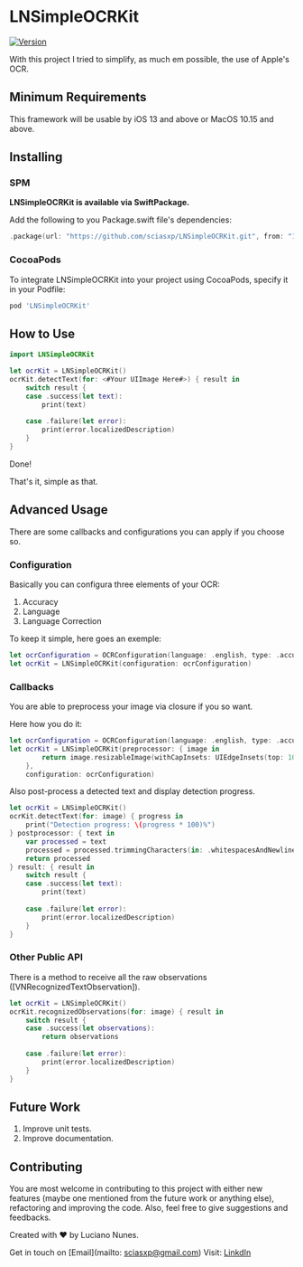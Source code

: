 # LNSimpleOCRKit

[![Version](https://img.shields.io/github/v/release/sciasxp/LNSimpleOCRKit?include_prereleases)](https://github.com/sciasxp/LNSimpleOCRKit/releases/tag/v1.1.0)


With this project I tried to simplify, as much em possible, the use of Apple's OCR.

## Minimum Requirements

This framework will be usable by iOS 13 and above or MacOS 10.15 and above.

## Installing

### SPM

**LNSimpleOCRKit is available via SwiftPackage.**

Add the following to you Package.swift file's dependencies:

```swift
.package(url: "https://github.com/sciasxp/LNSimpleOCRKit.git", from: "1.1.0"),
```

### CocoaPods

To integrate LNSimpleOCRKit into your project using CocoaPods, specify it in your Podfile:

```Ruby
pod 'LNSimpleOCRKit'
```

## How to Use

```swift
import LNSimpleOCRKit
```

```swift
let ocrKit = LNSimpleOCRKit()
ocrKit.detectText(for: <#Your UIImage Here#>) { result in
    switch result {
    case .success(let text):
        print(text)
        
    case .failure(let error):
        print(error.localizedDescription)
    }
}
```

Done!

That's it, simple as that.

## Advanced Usage

There are some callbacks and configurations you can apply if you choose so.

### Configuration

Basically you can configura three elements of your OCR:
1. Accuracy
2. Language
3. Language Correction

To keep it simple, here goes an exemple:
```swift
let ocrConfiguration = OCRConfiguration(language: .english, type: .accurate, languageCorrection: true)
let ocrKit = LNSimpleOCRKit(configuration: ocrConfiguration)
```

### Callbacks

You are able to preprocess your image via closure if you so want.

Here how you do it:
```swift
let ocrConfiguration = OCRConfiguration(language: .english, type: .accurate, languageCorrection: true)
let ocrKit = LNSimpleOCRKit(preprocessor: { image in
        return image.resizableImage(withCapInsets: UIEdgeInsets(top: 10, left: 10, bottom: 10, right: 10))
    }, 
    configuration: ocrConfiguration)
```

Also post-process a detected text and display detection progress.

```Swift
let ocrKit = LNSimpleOCRKit()
ocrKit.detectText(for: image) { progress in
    print("Detection progress: \(progress * 100)%")
} postprocessor: { text in
    var processed = text
    processed = processed.trimmingCharacters(in: .whitespacesAndNewlines)
    return processed
} result: { result in
    switch result {
    case .success(let text):
        print(text)
        
    case .failure(let error):
        print(error.localizedDescription)
    }
}
```

### Other Public API

There is a method to receive all the raw observations ([VNRecognizedTextObservation]).

```Swift
let ocrKit = LNSimpleOCRKit()
ocrKit.recognizedObservations(for: image) { result in
    switch result {
    case .success(let observations):
        return observations
        
    case .failure(let error):
        print(error.localizedDescription)
    }
}
```

## Future Work
1. Improve unit tests.
2. Improve documentation.

## Contributing

You are most welcome in contributing to this project with either new features (maybe one mentioned from the future work or anything else), refactoring and improving the code. Also, feel free to give suggestions and feedbacks. 

Created with ❤️ by Luciano Nunes.

Get in touch on [Email](mailto: sciasxp@gmail.com)
Visit:  [LinkdIn](https://www.linkedin.com/in/lucianonunesdev/)

